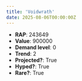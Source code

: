 ```yaml
---
title: 'Voidwrath'
date: 2025-08-06T00:00:00Z
---
```

- **RAP**: 243649
- **Value**: 900000
- **Demand level**: 0
- **Trend**: 2
- **Projected?**: True
- **Hyped?**: True
- **Rare?**: True
